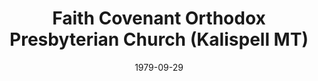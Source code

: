 ---
date: &id001 1979-09-29
end_date: null
location:
  address: null
  city: Kalispell
  state: MT
minister:
- end: 2000-01-01
  name: Harold Kellam
  start: 1979-01-01
  type: Pastor
- end: 2006-01-01
  name: Brad Anderson
  start: 2002-01-01
  type: Pastor
- end: null
  name: Lloyd Pierson
  start: 2007-01-01
  type: Pastor
- end: 2002-01-01
  name: Patrick Morison
  start: 1993-01-01
  type: Teacher
- end: 2007-01-01
  name: Lloyd Pierson
  start: 2004-01-01
  type: Associate Pastor
ministers:
- Harold Kellam
- Brad Anderson
- Lloyd Pierson
- Patrick Morison
- Lloyd Pierson
name: Faith Covenant Orthodox Presbyterian Church
names: null
origination_date: *id001
raw_data: "MT\nKalispell\nFaith Covenant Orthodox Presbyterian Church (September 29,\
  \ 1979\u2013November 17, 2007)\n(Withdrew to the Presbyterian Church in America,\
  \ November 17, 2007)\nPastors: Harold Kellam, 1979\u20132000\nBrad Anderson, 2002\u2013\
  6\nLloyd Pierson, 2007\u2013\nTeacher: Patrick Morison, 1993\u20132002\nAssoc. Pastor:\
  \ Lloyd Pierson, 2004\u20137"
received_from: null
states:
- MT
status:
  active: false
  end_date: 2007-11-17
  reason: withdrawal
  received_from: null
  withdrawal_to: Presbyterian Church in America
title: Faith Covenant Orthodox Presbyterian Church (Kalispell MT)
year_established:
- 1979

---